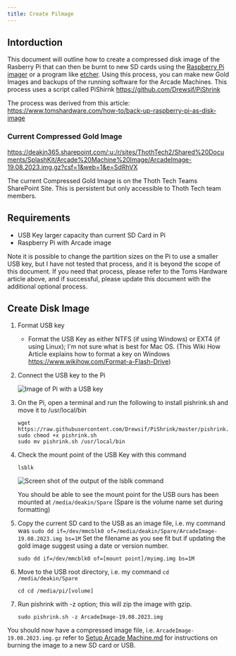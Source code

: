 ```yaml
---
title: Create Pilmage
---
```


## Intorduction

This document will outline how to create a compressed disk image of the Rasberry Pi that can then be
burnt to new SD cards using the [Raspberry Pi imager](https://www.raspberrypi.com/software/) or a
program like [etcher](https://etcher.balena.io/). Using this process, you can make new Gold Images
and backups of the running software for the Arcade Machines. This process uses a script called
PiShirnk <https://github.com/Drewsif/PiShrink>

The process was derived from this article:
<https://www.tomshardware.com/how-to/back-up-raspberry-pi-as-disk-image>

### Current Compressed Gold Image

<https://deakin365.sharepoint.com/:u:/r/sites/ThothTech2/Shared%20Documents/SplashKit/Arcade%20Machine%20Image/ArcadeImage-19.08.2023.img.gz?csf=1&web=1&e=SdRhVX>

The current Compressed Gold Image is on the Thoth Tech Teams SharePoint Site. This is persistent but
only accessible to Thoth Tech team members.

## Requirements

- USB Key larger capacity than current SD Card in Pi
- Raspberry Pi with Arcade image

Note it is possible to change the partition sizes on the Pi to use a smaller USB key, but I have not
tested that process, and it is beyond the scope of this document. If you need that process, please
refer to the Toms Hardware article above, and if successful, please update this document with the
additional optional process.

## Create Disk Image

1. Format USB key
   - Format the USB Key as either NTFS (if using Windows) or EXT4 (if using Linux); I'm not sure
     what is best for Mac OS. (This Wiki How Article explains how to format a key on Windows
     <https://www.wikihow.com/Format-a-Flash-Drive>)
1. Connect the USB key to the Pi

   ![Image of Pi with a USB key](/PI_USB.jpg)

1. On the Pi, open a terminal and run the following to install pishrink.sh and move it to
   /usr/local/bin

   ```shell
   wget https://raw.githubusercontent.com/Drewsif/PiShrink/master/pishrink.sh
   sudo chmod +x pishrink.sh
   sudo mv pishrink.sh /usr/local/bin
   ```

1. Check the mount point of the USB Key with this command

   ```shell
   lsblk
   ```

   ![Screen shot of the output of the lsblk command](/Command_lsblk.png)

   You should be able to see the mount point for the USB ours has been mounted at
   `/media/deakin/Spare` (Spare is the volume name set during formatting)

1. Copy the current SD card to the USB as an image file, i.e. my command was
   `sudo dd if=/dev/mmcblk0 of=/media/deakin/Spare/ArcadeImage-19.08.2023.img bs=1M` Set the
   filename as you see fit but if updating the gold image suggest using a date or version number.

   ```shell
   sudo dd if=/dev/mmcblk0 of=[mount point]/myimg.img bs=1M
   ```

1. Move to the USB root directory, i.e. my command `cd /media/deakin/Spare`

   ```shell
   cd cd /media/pi/[volume]
   ```

1. Run pishrink with -z option; this will zip the image with gzip.

   ```shell
   sudo pishrink.sh -z ArcadeImage-19.08.2023.img
   ```

You should now have a compressed image file, i.e. `ArcadeImage-19.08.2023.img.gz` refer to
[Setup Arcade Machine.md](Setup%20Arcade%20Machine.md) for instructions on burning the image to a
new SD card or USB.
